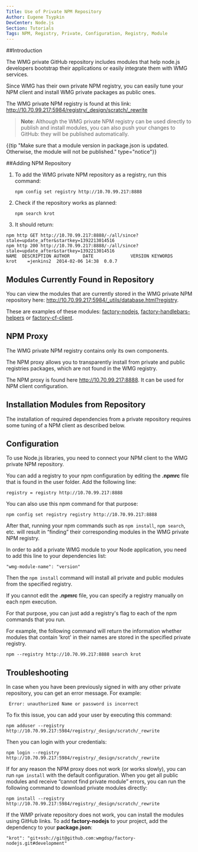 ```yaml
---
Title: Use of Private NPM Repository
Author: Eugene Tsypkin
DevCenter: Node.js
Section: Tutorials
Tags: NPM, Registry, Private, Configuration, Registry, Module
---
```




##Introduction

The WMG private GitHub repository includes modules that help node.js developers bootstrap their applications or easily integrate them with WMG services.     

Since WMG has their own private NPM registry, you can easily tune your NPM client and install WMG private packages as public ones.

The WMG private NPM registry is found at this link: http://10.70.99.217:5984/registry/_design/scratch/_rewrite

> **Note**: Although the WMG private NPM registry can be used directly to publish and install modules, you can also push your changes to GitHub: they will be published automatically. 

{{tip "Make sure that a module version in package.json is updated. Otherwise, the module will not be published." type="notice"}}


##Adding NPM Repository

1. To add the WMG private NPM repository as a registry, run this command:

    `npm config set registry http://10.70.99.217:8888`

2. Check if the repository works as planned:

    `npm search krot`
    
3. It should return:

```
npm http GET http://10.70.99.217:8888/-/all/since?stale=update_after&startkey=1392213014516
npm http 200 http://10.70.99.217:8888/-/all/since?stale=update_after&startkey=1392213014516
NAME  DESCRIPTION AUTHOR     DATE              VERSION KEYWORDS
krot    =jenkins2  2014-02-06 14:38  0.0.7
```


## Modules Currently Found in Repository

You can view the modules that are currently stored in the WMG private NPM repository here: http://10.70.99.217:5984/_utils/database.html?registry.

These are examples of these modules: [factory-nodejs][1], [factory-handlebars-helpers][2] or [factory-cf-client][3].

## NPM Proxy

The WMG private NPM registry contains only its own components. 

The NPM proxy allows you to transparently install from private and public registries packages, which are not found in the WMG registry.   

The NPM proxy is found here http://10.70.99.217:8888. It can be used for NPM client configuration.


## Installation Modules from Repository

The installation of required dependencies from a private repository requires some tuning of a NPM client as described below.

## Configuration

To use Node.js libraries, you need to connect your NPM client to the WMG private NPM repository.

You can add a registry to your npm configuration by editing the **.npmrc** file that is found in the user folder.  Add the following line:

    registry = registry http://10.70.99.217:8888

You can also use this npm command for that purpose:

    npm config set registry registry http://10.70.99.217:8888


After that, running your npm commands such as `npm install`, `npm search`, etc. will result in “finding” their corresponding modules in the WMG private NPM registry. 

In order to add a private WMG module to your Node application, you need to add this line to your dependencies list:

    "wmg-module-name": "version" 


Then the `npm install` command will install all private and public modules from the specified registry.

If you cannot edit the **.npmrc** file, you can specify a registry manually on each npm execution.

For that purpose, you can just add a registry's flag to each of the npm commands that you run. 

For example, the following command will return the information whether modules that contain 'krot' in their names are stored in the specified private registry.  

    npm --registry http://10.70.99.217:8888 search krot


## Troubleshooting

In case when you have been previously signed in with any other private repository, you can get an error message. For example:

     Error: unauthorized Name or password is incorrect
     
To fix this issue, you can add your user by executing this command:

    npm adduser --registry http://10.70.99.217:5984/registry/_design/scratch/_rewrite
    
Then you can login with your credentials:

    npm login --registry http://10.70.99.217:5984/registry/_design/scratch/_rewrite

If for any reason the NPM proxy does not work (or works slowly), you can run `npm install` with the default configuration. When you get all public modules and receive “cannot find private module” errors, you can run the following command to download private modules directly: 

	npm install --registry http://10.70.99.217:5984/registry/_design/scratch/_rewrite 

If the WMP private repository does not work, you can install the modules using GitHub links. To add **factory-nodejs** to your project, add the dependency to your **package.json**:

    "krot": "git+ssh://git@github.com:wmgdsp/factory-nodejs.git#development"




  [1]: https://github.com/wmgdsp/factory-nodejs
  [2]: https://github.com/wmgdsp/factory-handlebars-helpers
  [3]: https://github.com/wmgdsp/factory-cf-client
